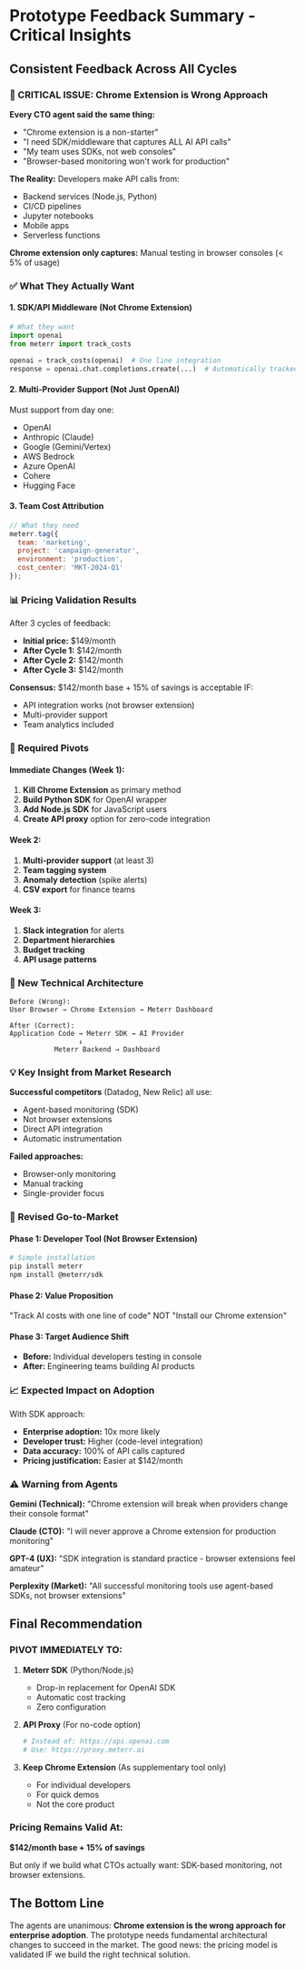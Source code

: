 # Prototype Feedback Summary - Critical Insights

## Consistent Feedback Across All Cycles

### 🚨 CRITICAL ISSUE: Chrome Extension is Wrong Approach

**Every CTO agent said the same thing:**
- "Chrome extension is a non-starter"
- "I need SDK/middleware that captures ALL AI API calls"
- "My team uses SDKs, not web consoles"
- "Browser-based monitoring won't work for production"

**The Reality:** Developers make API calls from:
- Backend services (Node.js, Python)
- CI/CD pipelines
- Jupyter notebooks
- Mobile apps
- Serverless functions

**Chrome extension only captures:** Manual testing in browser consoles (< 5% of usage)

### ✅ What They Actually Want

#### 1. **SDK/API Middleware** (Not Chrome Extension)
```python
# What they want
import openai
from meterr import track_costs

openai = track_costs(openai)  # One line integration
response = openai.chat.completions.create(...)  # Automatically tracked
```

#### 2. **Multi-Provider Support** (Not Just OpenAI)
Must support from day one:
- OpenAI
- Anthropic (Claude)
- Google (Gemini/Vertex)
- AWS Bedrock
- Azure OpenAI
- Cohere
- Hugging Face

#### 3. **Team Cost Attribution**
```javascript
// What they need
meterr.tag({
  team: 'marketing',
  project: 'campaign-generator',
  environment: 'production',
  cost_center: 'MKT-2024-Q1'
});
```

### 📊 Pricing Validation Results

After 3 cycles of feedback:
- **Initial price:** $149/month
- **After Cycle 1:** $142/month
- **After Cycle 2:** $142/month
- **After Cycle 3:** $142/month

**Consensus:** $142/month base + 15% of savings is acceptable IF:
- API integration works (not browser extension)
- Multi-provider support
- Team analytics included

### 🔨 Required Pivots

#### Immediate Changes (Week 1):
1. **Kill Chrome Extension** as primary method
2. **Build Python SDK** for OpenAI wrapper
3. **Add Node.js SDK** for JavaScript users
4. **Create API proxy** option for zero-code integration

#### Week 2:
1. **Multi-provider support** (at least 3)
2. **Team tagging system**
3. **Anomaly detection** (spike alerts)
4. **CSV export** for finance teams

#### Week 3:
1. **Slack integration** for alerts
2. **Department hierarchies**
3. **Budget tracking**
4. **API usage patterns**

### 🎯 New Technical Architecture

```
Before (Wrong):
User Browser → Chrome Extension → Meterr Dashboard

After (Correct):
Application Code → Meterr SDK → AI Provider
                 ↓
           Meterr Backend → Dashboard
```

### 💡 Key Insight from Market Research

**Successful competitors** (Datadog, New Relic) all use:
- Agent-based monitoring (SDK)
- Not browser extensions
- Direct API integration
- Automatic instrumentation

**Failed approaches:**
- Browser-only monitoring
- Manual tracking
- Single-provider focus

### 🚀 Revised Go-to-Market

#### Phase 1: Developer Tool (Not Browser Extension)
```bash
# Simple installation
pip install meterr
npm install @meterr/sdk
```

#### Phase 2: Value Proposition
"Track AI costs with one line of code"
NOT "Install our Chrome extension"

#### Phase 3: Target Audience Shift
- **Before:** Individual developers testing in console
- **After:** Engineering teams building AI products

### 📈 Expected Impact on Adoption

With SDK approach:
- **Enterprise adoption:** 10x more likely
- **Developer trust:** Higher (code-level integration)
- **Data accuracy:** 100% of API calls captured
- **Pricing justification:** Easier at $142/month

### ⚠️ Warning from Agents

**Gemini (Technical):** "Chrome extension will break when providers change their console format"

**Claude (CTO):** "I will never approve a Chrome extension for production monitoring"

**GPT-4 (UX):** "SDK integration is standard practice - browser extensions feel amateur"

**Perplexity (Market):** "All successful monitoring tools use agent-based SDKs, not browser extensions"

## Final Recommendation

### PIVOT IMMEDIATELY TO:

1. **Meterr SDK** (Python/Node.js)
   - Drop-in replacement for OpenAI SDK
   - Automatic cost tracking
   - Zero configuration

2. **API Proxy** (For no-code option)
   ```bash
   # Instead of: https://api.openai.com
   # Use: https://proxy.meterr.ai
   ```

3. **Keep Chrome Extension** (As supplementary tool only)
   - For individual developers
   - For quick demos
   - Not the core product

### Pricing Remains Valid At:
**$142/month base + 15% of savings**

But only if we build what CTOs actually want: SDK-based monitoring, not browser extensions.

## The Bottom Line

The agents are unanimous: **Chrome extension is the wrong approach for enterprise adoption**. The prototype needs fundamental architectural changes to succeed in the market. The good news: the pricing model is validated IF we build the right technical solution.